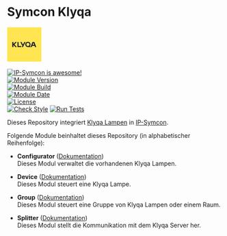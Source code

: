 # Symcon Klyqa  

[![Image](imgs/Klyqa_Logo.png)](https://klyqa.de)  

[![IP-Symcon is awesome!](https://img.shields.io/badge/IP--Symcon-6.0-blue.svg)](https://www.symcon.de)  
[![Module Version](https://img.shields.io/badge/Module_Version-1.0-blue.svg)]()  
[![Module Build](https://img.shields.io/badge/Module_Build-1-blue.svg)]()  
[![Module Date](https://img.shields.io/badge/Module_Date-20220212-blue.svg)]()  
[![License](https://img.shields.io/badge/License-CC%20BY--NC--SA%204.0-green.svg)](https://creativecommons.org/licenses/by-nc-sa/4.0/)  
[![Check Style](https://github.com/ubittner/SymconKlyqa/workflows/Check%20Style/badge.svg)](https://github.com/ubittner/SymconKlyqa/actions)
[![Run Tests](https://github.com/ubittner/SymconKlyqa/workflows/Run%20Tests/badge.svg)](https://github.com/ubittner/SymconKlyqa/actions)

Dieses Repository integriert [Klyqa Lampen](https://klyqa.de/produkte) in [IP-Symcon](https://www.symcon.de).  

Folgende Module beinhaltet dieses Repository (in alphabetischer Reihenfolge):

- __Configurator__ ([Dokumentation](Configurator))  
  Dieses Modul verwaltet die vorhandenen Klyqa Lampen.

- __Device__ ([Dokumentation](Device))  
  Dieses Modul steuert eine Klyqa Lampe.

- __Group__ ([Dokumentation](Group))  
  Dieses Modul steuert eine Gruppe von Klyqa Lampen oder einem Raum.

- __Splitter__ ([Dokumentation](Splitter))  
  Dieses Modul stellt die Kommunikation mit dem Klyqa Server her.